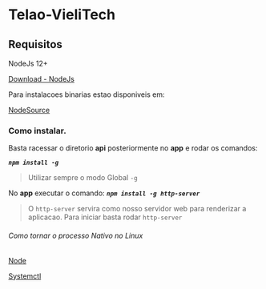 # Telao-VieliTech


## Requisitos

NodeJs 12+

[Download - NodeJs](https://nodejs.org/en/download/package-manager/#debian-and-ubuntu-based-linux-distributions-enterprise-linux-fedora-and-snap-packages)

Para instalacoes binarias estao disponiveis em:

[NodeSource](https://github.com/nodesource/distributions/blob/master/README.md)

### Como instalar.

Basta racessar o diretorio **api** posteriormente no **app** e rodar os comandos:

***```npm install -g```***
> Utilizar sempre o modo Global ```-g```

No **app** executar o comando:
***```npm install -g http-server```***
> O ```http-server``` servira como nosso servidor web para renderizar a aplicacao.
Para iniciar basta rodar ```http-server```


###### Como tornar o processo Nativo no Linux

[Node](https://medium.com/@agostinhodev/como-rodar-um-servidor-nodejs-como-um-servi%C3%A7o-nativo-no-linux-d3aa358e5159)

[Systemctl](https://medium.com/@benmorel/creating-a-linux-service-with-systemd-611b5c8b91d6)
